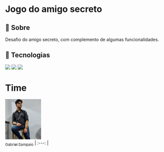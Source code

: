<h1>Jogo do amigo secreto</h1>

<h2>🔖 Sobre</h2>
<p>Desafio do amigo secreto, com complemento de algumas funcionalidades.</p>

## 🚀 Tecnologias
<div>
  <img src="https://img.shields.io/badge/HTML-239120?style=for-the-badge&logo=html5&logoColor=white">
  <img src="https://img.shields.io/badge/CSS-239120?&style=for-the-badge&logo=css3&logoColor=white">
  <img src="https://img.shields.io/badge/JavaScript-F7DF1E?style=for-the-badge&logo=javascript&logoColor=black">
</div>

# Time

[<img loading="lazy" src="https://github.com/Bielsampaio42/amigo-secreto/blob/main/challenge-amigo-secreto_pt-main/perfil.jpeg" width=115><br><sub>Gabriel Sampaio</sub>](https://github.com/Bielsampaio42)
| :---: |

